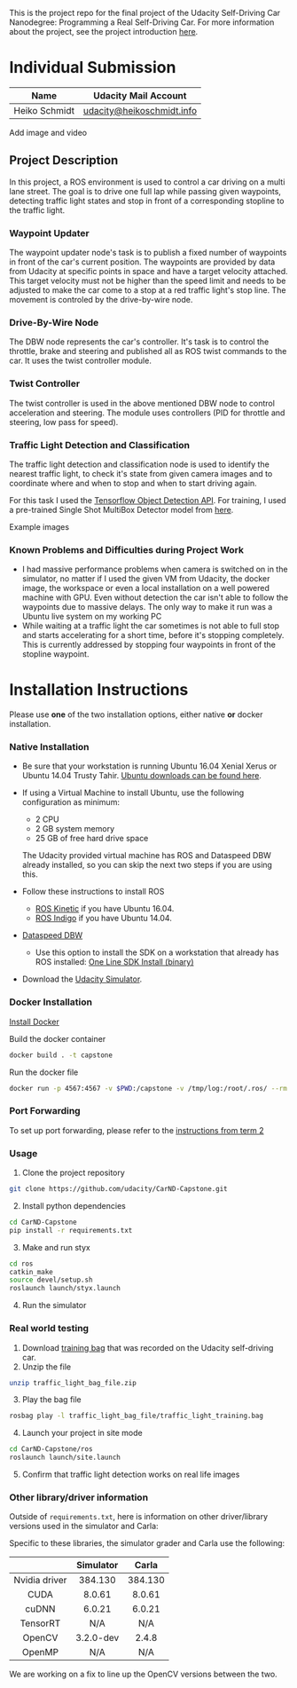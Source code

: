 This is the project repo for the final project of the Udacity Self-Driving Car Nanodegree: Programming a Real Self-Driving Car. For more information about the project, see the project introduction [here](https://classroom.udacity.com/nanodegrees/nd013/parts/6047fe34-d93c-4f50-8336-b70ef10cb4b2/modules/e1a23b06-329a-4684-a717-ad476f0d8dff/lessons/462c933d-9f24-42d3-8bdc-a08a5fc866e4/concepts/5ab4b122-83e6-436d-850f-9f4d26627fd9).

# Individual Submission

| Name | Udacity Mail Account |
|------|----------------------|
|Heiko Schmidt | udacity@heikoschmidt.info   |

<TODO> Add image and video

## Project Description

In this project, a ROS environment is used to control a car driving on a multi lane street. The goal is to drive one full lap while passing given waypoints, detecting traffic light states and stop in front of a corresponding stopline to the traffic light.

### Waypoint Updater

The waypoint updater node's task is to publish a fixed number of waypoints in front of the car's current position. The waypoints are provided by data from Udacity at specific points in space and have a target velocity attached. This target velocity must not be higher than the speed limit and needs to be adjusted to make the car come to a stop at a red traffic light's stop line. The movement is controled by the drive-by-wire node.

###  Drive-By-Wire Node

The DBW node represents the car's controller. It's task is to control the throttle, brake and steering and published all as ROS twist commands to the car. It uses the twist controller module.

### Twist Controller

The twist controller is used in the above mentioned DBW node to control acceleration and steering. The module uses controllers (PID for throttle and steering, low pass for speed).

### Traffic Light Detection and Classification

The traffic light detection and classification node is used to identify the nearest traffic light, to check it's state from given camera images and to coordinate where and when to stop and when to start driving again.

For this task I used the [Tensorflow Object Detection API](https://github.com/tensorflow/models/tree/master/research/object_detection). For training, I used a pre-trained Single Shot MultiBox Detector model from [here](https://github.com/mkoehnke/CarND-Capstone-TrafficLightDetection).

<TODO> Example images

### Known Problems and Difficulties during Project Work

* I had massive performance problems when camera is switched on in the simulator, no matter if I used the given VM from Udacity, the docker image, the workspace or even a local installation on a well powered machine with GPU. Even without detection the car isn't able to follow the waypoints due to massive delays. The only way to make it run was a Ubuntu live system on my working PC
* While waiting at a traffic light the car sometimes is not able to full stop and starts accelerating for a short time, before it's stopping completely. This is currently addressed by stopping four waypoints in front of the stopline waypoint.


# Installation Instructions
Please use **one** of the two installation options, either native **or** docker installation.

### Native Installation

* Be sure that your workstation is running Ubuntu 16.04 Xenial Xerus or Ubuntu 14.04 Trusty Tahir. [Ubuntu downloads can be found here](https://www.ubuntu.com/download/desktop).
* If using a Virtual Machine to install Ubuntu, use the following configuration as minimum:
  * 2 CPU
  * 2 GB system memory
  * 25 GB of free hard drive space

  The Udacity provided virtual machine has ROS and Dataspeed DBW already installed, so you can skip the next two steps if you are using this.

* Follow these instructions to install ROS
  * [ROS Kinetic](http://wiki.ros.org/kinetic/Installation/Ubuntu) if you have Ubuntu 16.04.
  * [ROS Indigo](http://wiki.ros.org/indigo/Installation/Ubuntu) if you have Ubuntu 14.04.
* [Dataspeed DBW](https://bitbucket.org/DataspeedInc/dbw_mkz_ros)
  * Use this option to install the SDK on a workstation that already has ROS installed: [One Line SDK Install (binary)](https://bitbucket.org/DataspeedInc/dbw_mkz_ros/src/81e63fcc335d7b64139d7482017d6a97b405e250/ROS_SETUP.md?fileviewer=file-view-default)
* Download the [Udacity Simulator](https://github.com/udacity/CarND-Capstone/releases).

### Docker Installation
[Install Docker](https://docs.docker.com/engine/installation/)

Build the docker container
```bash
docker build . -t capstone
```

Run the docker file
```bash
docker run -p 4567:4567 -v $PWD:/capstone -v /tmp/log:/root/.ros/ --rm -it capstone
```

### Port Forwarding
To set up port forwarding, please refer to the [instructions from term 2](https://classroom.udacity.com/nanodegrees/nd013/parts/40f38239-66b6-46ec-ae68-03afd8a601c8/modules/0949fca6-b379-42af-a919-ee50aa304e6a/lessons/f758c44c-5e40-4e01-93b5-1a82aa4e044f/concepts/16cf4a78-4fc7-49e1-8621-3450ca938b77)

### Usage

1. Clone the project repository
```bash
git clone https://github.com/udacity/CarND-Capstone.git
```

2. Install python dependencies
```bash
cd CarND-Capstone
pip install -r requirements.txt
```
3. Make and run styx
```bash
cd ros
catkin_make
source devel/setup.sh
roslaunch launch/styx.launch
```
4. Run the simulator

### Real world testing
1. Download [training bag](https://s3-us-west-1.amazonaws.com/udacity-selfdrivingcar/traffic_light_bag_file.zip) that was recorded on the Udacity self-driving car.
2. Unzip the file
```bash
unzip traffic_light_bag_file.zip
```
3. Play the bag file
```bash
rosbag play -l traffic_light_bag_file/traffic_light_training.bag
```
4. Launch your project in site mode
```bash
cd CarND-Capstone/ros
roslaunch launch/site.launch
```
5. Confirm that traffic light detection works on real life images

### Other library/driver information
Outside of `requirements.txt`, here is information on other driver/library versions used in the simulator and Carla:

Specific to these libraries, the simulator grader and Carla use the following:

|        | Simulator | Carla  |
| :-----------: |:-------------:| :-----:|
| Nvidia driver | 384.130 | 384.130 |
| CUDA | 8.0.61 | 8.0.61 |
| cuDNN | 6.0.21 | 6.0.21 |
| TensorRT | N/A | N/A |
| OpenCV | 3.2.0-dev | 2.4.8 |
| OpenMP | N/A | N/A |

We are working on a fix to line up the OpenCV versions between the two.
